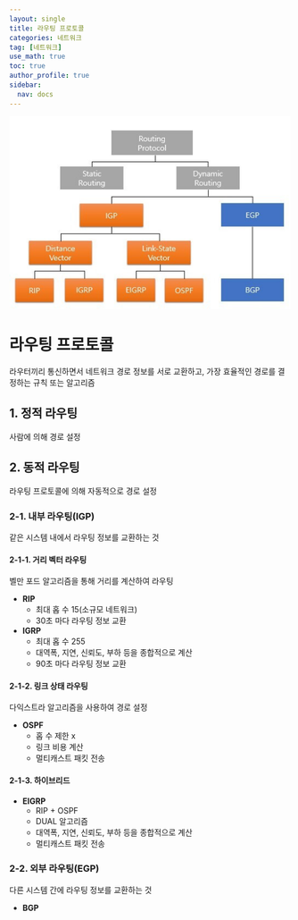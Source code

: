 ```yaml
---
layout: single
title: 라우팅 프로토콜
categories: 네트워크
tag: [네트워크]
use_math: true
toc: true
author_profile: true
sidebar:
  nav: docs
---
```


![png](/assets/images/os/routingProtocol.png)

# 라우팅 프로토콜

라우터끼리 통신하면서 네트워크 경로 정보를 서로 교환하고, 가장 효율적인 경로를 결정하는 규칙 또는 알고리즘

## 1. 정적 라우팅

사람에 의해 경로 설정

## 2. 동적 라우팅

라우팅 프로토콜에 의해 자동적으로 경로 설정

### 2-1. 내부 라우팅(IGP)

같은 시스템 내에서 라우팅 정보를 교환하는 것

#### 2-1-1. 거리 벡터 라우팅

벨만 포드 알고리즘을 통해 거리를 계산하여 라우팅

- **RIP**
  - 최대 홉 수 15(소규모 네트워크)
  - 30초 마다 라우팅 정보 교환
- **IGRP**
  - 최대 홉 수 255
  - 대역폭, 지연, 신뢰도, 부하 등을 종합적으로 계산
  - 90초 마다 라우팅 정보 교환

#### 2-1-2. 링크 상태 라우팅

다익스트라 알고리즘을 사용하여 경로 설정

- **OSPF**
  - 홉 수 제한 x
  - 링크 비용 계산
  - 멀티캐스트 패킷 전송

#### 2-1-3. 하이브리드

- **EIGRP**
  - RIP + OSPF
  - DUAL 알고리즘
  - 대역폭, 지연, 신뢰도, 부하 등을 종합적으로 계산
  - 멀티캐스트 패킷 전송

### 2-2. 외부 라우팅(EGP)

다른 시스템 간에 라우팅 정보를 교환하는 것

-  **BGP**
